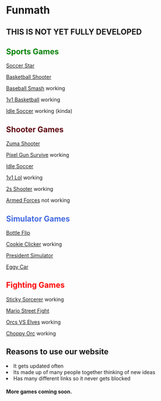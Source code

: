 





# Funmath


<h2>THIS IS NOT YET FULLY DEVELOPED</h2>



<h2 style="color:green;">Sports Games </h2>

[Soccer Star](https://cosmosinagalaxy.github.io/Funmath/soccerstar.html)



[Basketball Shooter](https://cosmosinagalaxy.github.io/Funmath/basketballshooter.html)




[Baseball Smash](https://cosmosinagalaxy.github.io/Funmath/baseballsmash.html) working
 

[1v1 Basketball](https://cosmosinagalaxy.github.io/Funmath/1v1basketball.html) working


[Idle Soccer](https://cosmosinagalaxy.github.io/Funmath/idlesoccer.html) working (kinda)


<h2 style="color:#5e040e;">Shooter Games</h2>


[Zuma Shooter](https://cosmosinagalaxy.github.io/Funmath/zumashooter.html)

[Pixel Gun Survive](https://cosmosinagalaxy.github.io/Funmath/pixelgunsurvive.html) working


[Idle Soccer](https://cosmosinagalaxy.github.io/Funmath/idlesoccer.html) 

  [1v1 Lol](https://games.imc.re/ngs/1v1lol/) working 

[2s Shooter](https://cosmosinagalaxy.github.io/Funmath/2dshooter.html) working


 [Armed Forces](https://anchorxandthe.world/games/armedforces) not working 
 <h2 style="color:royalblue;">Simulator Games </h2>

[Bottle Flip](https://cosmosinagalaxy.github.io/Funmath/bottleflip.html)
   
[Cookie Clicker](https://jetyuh.github.io/cookie-clicker/) working

[President Simulator](https://cosmosinagalaxy.github.io/Funmath/presidentsim.html) 

[Eggy Car](https://cosmosinagalaxy.github.io/Funmath/eggycar.html)





<h2 style="color:red;">Fighting Games </h2>



[Sticky Sorcerer](https://jetyehsunblocked.codehs.me/games/sticky-sorcerer.html) working


[Mario Street Fight](https://cosmosinagalaxy.github.io/Funmath/mariofight.html)


[Orcs VS Elves](https://jetyehsunblocked.codehs.me/games/orcs-vs-elves.html) working


[Choppy Orc](https://jetyehsunblocked.codehs.me/games/choppy-orc.html) working







 <h2>Reasons to use our website</h2>

 <li> It gets updated often
 <li>Its made up of many people together thinking of new ideas
 <li>Has many different links so it never gets blocked
<h4>More games coming soon. 






